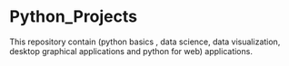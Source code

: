 # Python_Projects
This repository contain (python basics , data science, data visualization, desktop graphical applications and python for web) applications.
